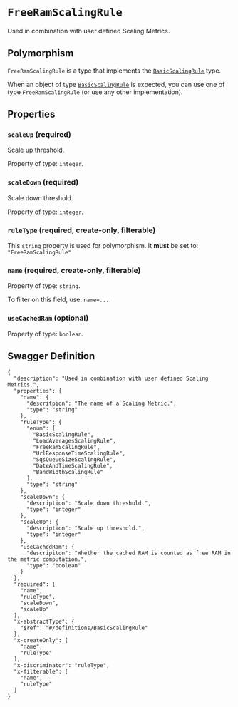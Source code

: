 # `FreeRamScalingRule` #

Used in combination with user defined Scaling Metrics.

## Polymorphism ##

`FreeRamScalingRule` is a type that implements the [`BasicScalingRule`](./../definitions/BasicScalingRule.mkd) type.

When an object of type [`BasicScalingRule`](./../definitions/BasicScalingRule.mkd) is expected, you can use one of type `FreeRamScalingRule`
(or use any other implementation).




## Properties ##

### `scaleUp` (required) ###

Scale up threshold.


Property of type: `integer`.




### `scaleDown` (required) ###

Scale down threshold.


Property of type: `integer`.




### `ruleType` (required, create-only, filterable) ###




This `string` property is used for polymorphism. It **must** be set to: `"FreeRamScalingRule"`


### `name` (required, create-only, filterable) ###




Property of type: `string`.


To filter on this field, use: `name=...`.


### `useCachedRam` (optional) ###




Property of type: `boolean`.







## Swagger Definition ##

    {
      "description": "Used in combination with user defined Scaling Metrics.", 
      "properties": {
        "name": {
          "descritpion": "The name of a Scaling Metric.", 
          "type": "string"
        }, 
        "ruleType": {
          "enum": [
            "BasicScalingRule", 
            "LoadAveragesScalingRule", 
            "FreeRamScalingRule", 
            "UrlResponseTimeScalingRule", 
            "SqsQueueSizeScalingRule", 
            "DateAndTimeScalingRule", 
            "BandWidthScalingRule"
          ], 
          "type": "string"
        }, 
        "scaleDown": {
          "description": "Scale down threshold.", 
          "type": "integer"
        }, 
        "scaleUp": {
          "description": "Scale up threshold.", 
          "type": "integer"
        }, 
        "useCachedRam": {
          "descripiton": "Whether the cached RAM is counted as free RAM in the metric computation.", 
          "type": "boolean"
        }
      }, 
      "required": [
        "name", 
        "ruleType", 
        "scaleDown", 
        "scaleUp"
      ], 
      "x-abstractType": {
        "$ref": "#/definitions/BasicScalingRule"
      }, 
      "x-createOnly": [
        "name", 
        "ruleType"
      ], 
      "x-discriminator": "ruleType", 
      "x-filterable": [
        "name", 
        "ruleType"
      ]
    }
